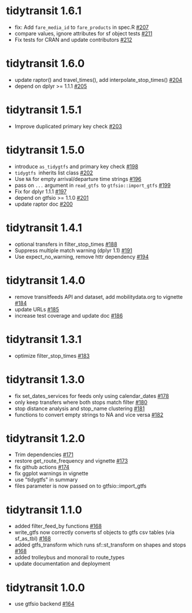 # tidytransit 1.6.1

- fix: Add `fare_media_id` to `fare_products` in spec.R [#207](https://github.com/r-transit/tidytransit/pull/207)
- compare values, ignore attributes for sf object tests [#211](https://github.com/r-transit/tidytransit/pull/211)
- Fix tests for CRAN and update contributors [#212](https://github.com/r-transit/tidytransit/pull/212)


# tidytransit 1.6.0

- update raptor() and travel_times(), add interpolate_stop_times() [#204](https://github.com/r-transit/tidytransit/pull/204)
- depend on dplyr >= 1.1.1 [#205](https://github.com/r-transit/tidytransit/pull/205)


# tidytransit 1.5.1

- Improve duplicated primary key check [#203](https://github.com/r-transit/tidytransit/pull/203)


# tidytransit 1.5.0

- introduce `as_tidygtfs` and primary key check [#198](https://github.com/r-transit/tidytransit/pull/198)
- `tidygtfs `inherits list class [#202](https://github.com/r-transit/tidytransit/pull/202)
- Use `NA` for empty arrival/departure time strings [#196](https://github.com/r-transit/tidytransit/pull/196)
- pass on `...` argument in `read_gtfs `to `gtfsio::import_gtfs` [#199](https://github.com/r-transit/tidytransit/pull/199)
- Fix for dplyr 1.1.1  [#197](https://github.com/r-transit/tidytransit/pull/197)
- depend on gtfsio >= 1.1.0  [#201](https://github.com/r-transit/tidytransit/pull/201)
- update raptor doc [#200](https://github.com/r-transit/tidytransit/pull/200)


# tidytransit 1.4.1

- optional transfers in filter_stop_times [#188](https://github.com/r-transit/tidytransit/pull/188)
- Suppress multiple match warning (dplyr 1.1) [#191](https://github.com/r-transit/tidytransit/pull/191)
- Use expect_no_warning, remove httr dependency [#194](https://github.com/r-transit/tidytransit/pull/194)


# tidytransit 1.4.0

- remove transitfeeds API and dataset, add mobilitydata.org to vignette [#184](https://github.com/r-transit/tidytransit/pull/184)
- update URLs [#185](https://github.com/r-transit/tidytransit/pull/185)
- increase test coverage and update doc [#186](https://github.com/r-transit/tidytransit/pull/186)


# tidytransit 1.3.1

- optimize filter_stop_times [#183](https://github.com/r-transit/tidytransit/pull/183)


# tidytransit 1.3.0

- fix set_dates_services for feeds only using calendar_dates [#178](https://github.com/r-transit/tidytransit/pull/178)
- only keep transfers where both stops match filter [#180](https://github.com/r-transit/tidytransit/pull/180)
- stop distance analysis and stop_name clustering [#181](https://github.com/r-transit/tidytransit/pull/181)
- functions to convert empty strings to NA and vice versa [#182](https://github.com/r-transit/tidytransit/pull/182)


# tidytransit 1.2.0

- Trim dependencies [#171](https://github.com/r-transit/tidytransit/pull/171)
- restore get_route_frequency and vignette [#173](https://github.com/r-transit/tidytransit/pull/173)
- fix github actions [#174](https://github.com/r-transit/tidytransit/pull/174)
- fix ggplot warnings in vignette
- use "tidygtfs" in summary
- files parameter is now passed on to gtfsio::import_gtfs


# tidytransit 1.1.0

- added filter_feed_by functions [#168](https://github.com/r-transit/tidytransit/pull/168)
- write_gtfs now correctly converts sf objects to gtfs csv tables (via sf_as_tbl) [#168](https://github.com/r-transit/tidytransit/pull/168)
- added gtfs_transform which runs sf::st_transform on shapes and stops [#168](https://github.com/r-transit/tidytransit/pull/168)
- added trolleybus and monorail to route_types
- update documentation and deployment

# tidytransit 1.0.0

- use gtfsio backend [#164](https://github.com/r-transit/tidytransit/pull/164)
